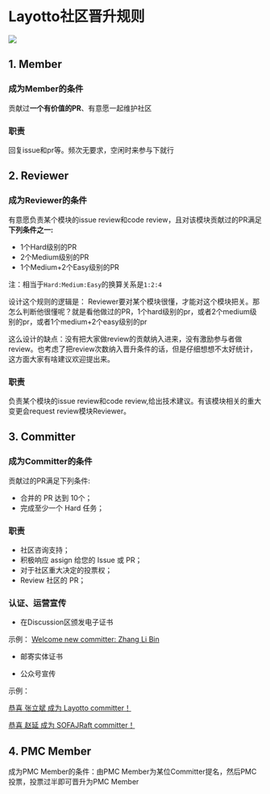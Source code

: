 # Layotto社区晋升规则
![](https://gw.alipayobjects.com/mdn/rms_95b965/afts/img/A*DpjGQqAcRyQAAAAAAAAAAAAAARQnAQ)

## 1. Member
### 成为Member的条件
贡献过**一个有价值的PR**、有意愿一起维护社区

### 职责
回复issue和pr等。频次无要求，空闲时来参与下就行

## 2. Reviewer
### 成为Reviewer的条件
有意愿负责某个模块的issue review和code review，且对该模块贡献过的PR满足**下列条件之一:**
- 1个Hard级别的PR
- 2个Medium级别的PR
- 1个Medium+2个Easy级别的PR

注：相当于`Hard:Medium:Easy`的换算关系是`1:2:4`

设计这个规则的逻辑是： Reviewer要对某个模块很懂，才能对这个模块把关。那怎么判断他很懂呢？就是看他做过的PR，1个hard级别的pr，或者2个medium级别的pr，或者1个medium+2个easy级别的pr

这么设计的缺点：没有把大家做review的贡献纳入进来，没有激励参与者做review。也考虑了把review次数纳入晋升条件的话，但是仔细想想不太好统计，这方面大家有啥建议欢迎提出来。

### 职责
负责某个模块的issue review和code review,给出技术建议。有该模块相关的重大变更会request review模块Reviewer。

## 3. Committer
### 成为Committer的条件
贡献过的PR满足下列条件:
- 合并的 PR 达到 10个；
- 完成至少一个 Hard 任务；

### 职责
- 社区咨询支持；
- 积极响应 assign 给您的 Issue 或 PR；
- 对于社区重大决定的投票权；
- Review 社区的 PR；

### 认证、运营宣传
- 在Discussion区颁发电子证书

示例： [Welcome new committer: Zhang Li Bin](https://github.com/mosn/layotto/discussions/352)
  
- 邮寄实体证书

- 公众号宣传

示例：

[恭喜 张立斌 成为 Layotto committer！](https://mp.weixin.qq.com/s/no6mDymNEGxH3uoZbl1YTQ)

[恭喜 赵延 成为 SOFAJRaft committer！](https://mp.weixin.qq.com/s/BKJ0bcaGBeYNErDhpjk42Q)

## 4. PMC Member
成为PMC Member的条件：由PMC Member为某位Committer提名，然后PMC 投票，投票过半即可晋升为PMC Member
